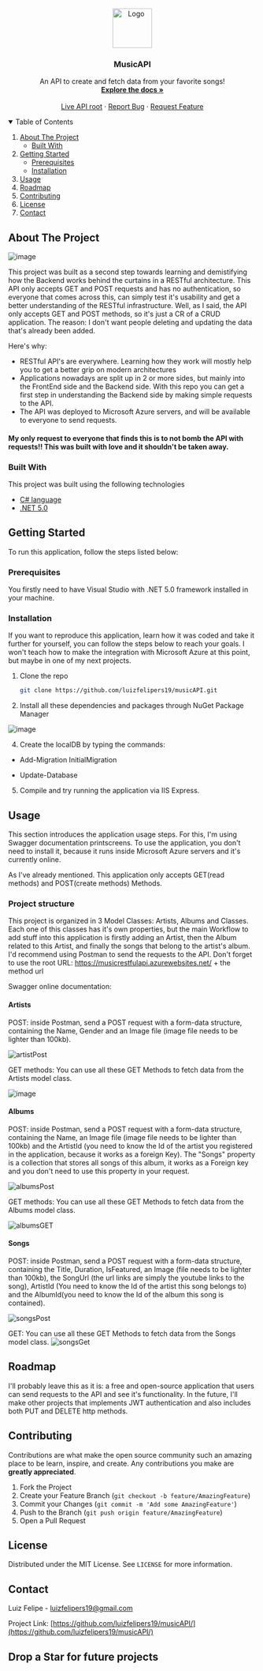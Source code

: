 
<!-- PROJECT LOGO -->
<br />
<p align="center">
  <a href="https://github.com/luizfelipers19/musicAPI/">
    <img src="https://cdn.iconscout.com/icon/free/png-256/music-954-675557.png" alt="Logo" width="80" height="80">
  </a>

  <h3 align="center">MusicAPI</h3>

  <p align="center">
    An API to create and fetch data from your favorite songs!
    <br />
    <a href="https://github.com/luizfelipers19/musicAPI/"><strong>Explore the docs »</strong></a>
    <br />
    <br />
    <a href="https://musicrestfulapi.azurewebsites.net/">Live API root</a>
    ·
    <a href="https://github.com/luizfelipers19/musicAPI/issues">Report Bug</a>
    ·
    <a href="https://github.com/luizfelipers19/musicAPI/issues">Request Feature</a>
  </p>
</p>



<!-- TABLE OF CONTENTS -->
<details open="open">
  <summary>Table of Contents</summary>
  <ol>
    <li>
      <a href="#about-the-project">About The Project</a>
      <ul>
        <li><a href="#built-with">Built With</a></li>
      </ul>
    </li>
    <li>
      <a href="#getting-started">Getting Started</a>
      <ul>
        <li><a href="#prerequisites">Prerequisites</a></li>
        <li><a href="#installation">Installation</a></li>
      </ul>
    </li>
    <li><a href="#usage">Usage</a></li>
    <li><a href="#roadmap">Roadmap</a></li>
    <li><a href="#contributing">Contributing</a></li>
    <li><a href="#license">License</a></li>
    <li><a href="#contact">Contact</a></li>
  </ol>
</details>



<!-- ABOUT THE PROJECT -->
## About The Project

![image](https://user-images.githubusercontent.com/26651389/113584075-d3a67500-9600-11eb-9654-24a454fdd31c.png)


This project was built as a second step towards learning and demistifying how the Backend works behind the curtains in a RESTful architecture. This API only accepts GET and POST requests and has no authentication, so everyone that comes across this, can simply test it's usability and get a better understanding of the RESTful infrastructure.
Well, as I said, the API only accepts GET and POST methods, so it's just a CR of a CRUD application. The reason: I don't want people deleting and updating the data that's already been added.

Here's why:
* RESTful API's are everywhere. Learning how they work will mostly help you to get a better grip on modern architectures
* Applications nowadays are split up in 2 or more sides, but mainly into the FrontEnd side and the Backend side. With this repo you can get a first step in understanding the Backend side by making simple requests to the API.
* The API was deployed to Microsoft Azure servers, and will be available to everyone to send requests.

#### My only request to everyone that finds this is to not bomb the API with requests!! This was built with love and it shouldn't be taken away.


### Built With

This project was built using the following technologies
* [C# language](https://docs.microsoft.com/pt-br/dotnet/csharp/)
* [.NET 5.0](https://dotnet.microsoft.com/download/dotnet/5.0)




<!-- GETTING STARTED -->
## Getting Started

To run this application, follow the steps listed below:

### Prerequisites

You firstly need to have Visual Studio with .NET 5.0 framework installed in your machine.


### Installation
If you want to reproduce this application, learn how it was coded and take it further for yourself, you can follow the steps below to reach your goals. I won't teach how to make the integration with Microsoft Azure at this point, but maybe in one of my next projects.

1. Clone the repo
   ```sh
   git clone https://github.com/luizfelipers19/musicAPI.git
   ```
3. Install all these dependencies and packages through NuGet Package Manager

![image](https://user-images.githubusercontent.com/26651389/113583001-752cc700-95ff-11eb-8106-a8970bd10aaf.png)
   
4. Create the localDB by typing the commands:

- Add-Migration InitialMigration

- Update-Database


5. Compile and try running the application via IIS Express.


<!-- USAGE EXAMPLES -->
## Usage

This section introduces the application usage steps. For this, I'm using Swagger documentation printscreens. To use the application, you don't need to install it, because it runs inside Microsoft Azure servers and it's currently online.

As I've already mentioned. This application only accepts GET(read methods) and POST(create methods) Methods.

### Project structure
This project is organized in 3 Model Classes: Artists, Albums and Classes. Each one of this classes has it's own properties, but the main Workflow to add stuff into this application is firstly adding an Artist, then the Album related to this Artist, and finally the songs that belong to the artist's album. I'd recommend using Postman to send the requests to the API. Don't forget to use the root URL:  https://musicrestfulapi.azurewebsites.net/ + the method url

Swagger online documentation:

#### Artists
POST: inside Postman, send a POST request with a form-data structure, containing the Name, Gender and an Image file (image file needs to be lighter than 100kb).

![artistPost](https://user-images.githubusercontent.com/26651389/113605890-aa481200-961d-11eb-9649-e52660f6f896.png)

GET methods: You can use all these GET Methods to fetch data from the Artists model class.

![image](https://user-images.githubusercontent.com/26651389/113606322-3bb78400-961e-11eb-826d-6067d1c334bc.png)



#### Albums
POST: inside Postman, send a POST request with a form-data structure, containing the Name, an Image file (image file needs to be lighter than 100kb) and the ArtistId (you need to know the Id of the artist you registered in the application, because it works as a foreign Key). The "Songs" property is a collection that stores all songs of this album, it works as a Foreign key and you don't need to use this property in your request.

![albumsPost](https://user-images.githubusercontent.com/26651389/113606567-9355ef80-961e-11eb-8b74-a1d7d6cdfb37.png)

GET methods: You can use all these GET Methods to fetch data from the Albums model class.

![albumsGET](https://user-images.githubusercontent.com/26651389/113607185-4c1c2e80-961f-11eb-9191-2f2bc968ef09.png)
#### Songs
POST: inside Postman, send a POST request with a form-data structure, containing the Title, Duration, IsFeatured, an Image (file needs to be lighter than 100kb), the SongUrl (the url links are simply the youtube links to the song), ArtistId (You need to know the Id of the artist this song belongs to) and the AlbumId(you need to know the Id of the album this song is contained).

![songsPost](https://user-images.githubusercontent.com/26651389/113607681-e11f2780-961f-11eb-9db2-197f3a086260.png)

GET: You can use all these GET Methods to fetch data from the Songs model class.
![songsGet](https://user-images.githubusercontent.com/26651389/113607870-22afd280-9620-11eb-95d3-260215ae3aee.png)




<!-- ROADMAP -->
## Roadmap

I'll probably leave this as it is: a free and open-source application that users can send requests to the API and see it's functionality. In the future, I'll make other projects that implements JWT authentication and also includes both PUT and DELETE http methods.



<!-- CONTRIBUTING -->
## Contributing

Contributions are what make the open source community such an amazing place to be learn, inspire, and create. Any contributions you make are **greatly appreciated**.

1. Fork the Project
2. Create your Feature Branch (`git checkout -b feature/AmazingFeature`)
3. Commit your Changes (`git commit -m 'Add some AmazingFeature'`)
4. Push to the Branch (`git push origin feature/AmazingFeature`)
5. Open a Pull Request



<!-- LICENSE -->
## License

Distributed under the MIT License. See `LICENSE` for more information.



<!-- CONTACT -->
## Contact

Luiz Felipe - luizfelipers19@gmail.com

Project Link: [https://github.com/luizfelipers19/musicAPI/](https://github.com/luizfelipers19/musicAPI/)

## Drop a Star for future projects
